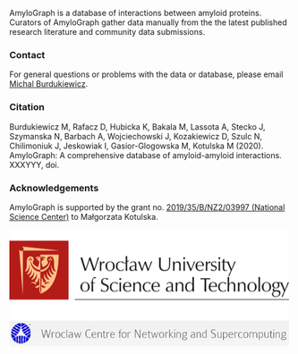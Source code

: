 AmyloGraph is a database of interactions between amyloid proteins. Curators of AmyloGraph gather data manually from the the latest published research literature and community data submissions.

### Contact

For general questions or problems with the data or database, please email [Michal Burdukiewicz](mailto:michalburdukiewicz@gmail.com).

### Citation

Burdukiewicz M, Rafacz D, Hubicka K, Bakala M, Lassota A, Stecko J, Szymanska N, Barbach A, Wojciechowski J, Kozakiewicz D, Szulc N, Chilimoniuk J, Jeskowiak I, Gasior-Glogowska M, Kotulska M (2020). AmyloGraph: A comprehensive database of amyloid-amyloid interactions. XXXYYY, doi.

### Acknowledgements

AmyloGraph is supported by the grant no. [2019/35/B/NZ2/03997 (National Science Center)](https://projekty.ncn.gov.pl/index.php?projekt_id=459038) to Małgorzata Kotulska.

<img src="../www/PWr-eng.png" style="width: 500px">

<img src="../www/WCSS.png" style="width: 500px">
